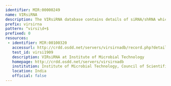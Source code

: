```yaml
---
identifier: MIR:00000249
name: VIRsiRNA
description: The VIRsiRNA database contains details of siRNA/shRNA which target viral genome regions. It provides efficacy information where available, as well as the siRNA sequence, viral target and subtype, as well as the target genomic region.
prefix: virsirna
pattern: ^virsi\d+$
prefixed: 0
resources:
 - identifier: MIR:00100320
   accessurl: http://crdd.osdd.net/servers/virsirnadb/record.php?details=${id}
   test_id: virsi1909
   description: VIRsiRNA at Institute of Microbial Technology
   homepage: http://crdd.osdd.net/servers/virsirnadb
   institution: Institute of Microbial Technology, Council of Scientific and Industrial Research (CSIR),  Chandigarh, India
   location: India
   official: false
---
```

